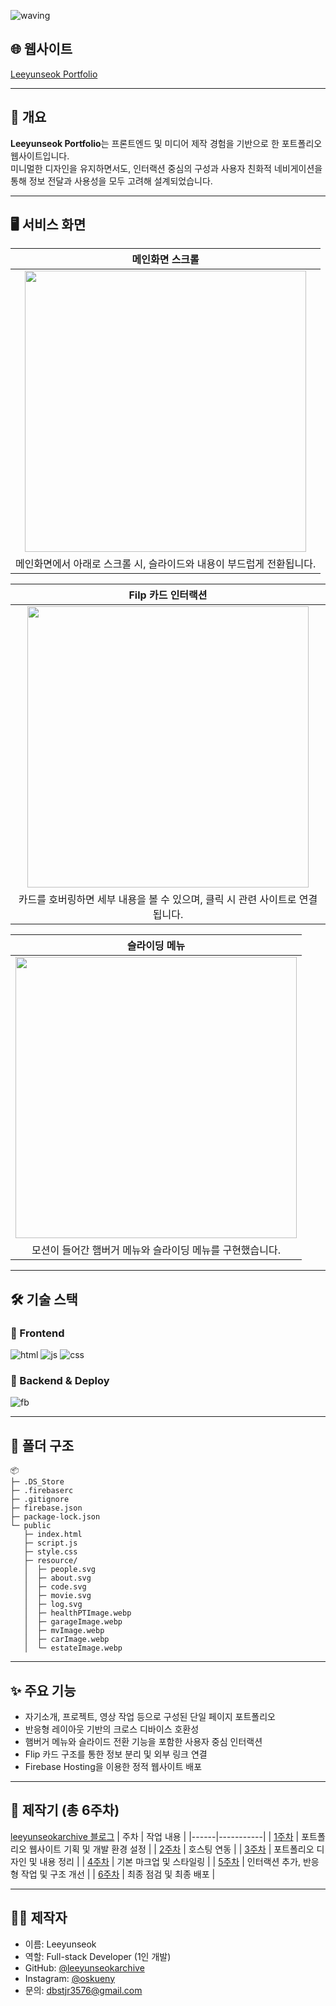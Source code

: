 ![waving](https://capsule-render.vercel.app/api?type=waving&height=200&text=Leeyunseok%20Portfolio&fontAlign=50&fontAlignY=40&color=gradient)

## 🌐 웹사이트

[Leeyunseok Portfolio](http://demoweb-63168.web.app)

---

## 📌 개요  
**Leeyunseok Portfolio**는 프론트엔드 및 미디어 제작 경험을 기반으로 한 포트폴리오 웹사이트입니다.  
미니멀한 디자인을 유지하면서도, 인터랙션 중심의 구성과 사용자 친화적 네비게이션을 통해 정보 전달과 사용성을 모두 고려해 설계되었습니다.

---

## 🖥️ 서비스 화면

|메인화면 스크롤|
|:---:|
|<img src="https://github.com/user-attachments/assets/0ff40207-7332-4f05-a881-a378e3280def" width="450"/>|
|메인화면에서 아래로 스크롤 시, 슬라이드와 내용이 부드럽게 전환됩니다.|


|Filp 카드 인터랙션|
|:---:|
|<img src="https://github.com/user-attachments/assets/c5b31185-7c8c-49ed-be63-9f6319a4eb93" width="450"/>|
|카드를 호버링하면 세부 내용을 볼 수 있으며, 클릭 시 관련 사이트로 연결됩니다.|

|슬라이딩 메뉴|
|:---:|
|<img src="https://github.com/user-attachments/assets/7980105f-7eed-4031-9c62-054184d7eaf5" width="450"/>|
|모션이 들어간 햄버거 메뉴와 슬라이딩 메뉴를 구현했습니다.|

---

## 🛠️ 기술 스택

### 📱 Frontend
![html](https://img.shields.io/badge/HTML-239120?style=for-the-badge&logo=html5&logoColor=white)
![js](https://img.shields.io/badge/JavaScript-F7DF1E?style=for-the-badge&logo=JavaScript&logoColor=white)
![css](https://img.shields.io/badge/CSS-239120?&style=for-the-badge&logo=css3&logoColor=white)

### 👝 Backend & Deploy
![fb](https://img.shields.io/badge/Firebase-039BE5?style=for-the-badge&logo=Firebase&logoColor=white)

---

## 📂 폴더 구조
```
📦 
├─ .DS_Store
├─ .firebaserc
├─ .gitignore
├─ firebase.json
├─ package-lock.json
└─ public
   ├─ index.html
   ├─ script.js
   ├─ style.css
   ├─ resource/
   │  ├─ people.svg
   │  ├─ about.svg
   │  ├─ code.svg
   │  ├─ movie.svg
   │  ├─ log.svg
   │  ├─ healthPTImage.webp
   │  ├─ garageImage.webp
   │  ├─ mvImage.webp
   │  ├─ carImage.webp
   │  └─ estateImage.webp
```

---

## ✨ 주요 기능  
- 자기소개, 프로젝트, 영상 작업 등으로 구성된 단일 페이지 포트폴리오  
- 반응형 레이아웃 기반의 크로스 디바이스 호환성  
- 햄버거 메뉴와 슬라이드 전환 기능을 포함한 사용자 중심 인터랙션  
- Flip 카드 구조를 통한 정보 분리 및 외부 링크 연결
- Firebase Hosting을 이용한 정적 웹사이트 배포  

---

## 📆 제작기 (총 6주차)
[leeyunseokarchive 블로그](https://blog.naver.com/dbstjr3576)
| 주차 | 작업 내용 |
|------|-----------|
| [1주차](https://blog.naver.com/dbstjr3576/223917120063) | 포트폴리오 웹사이트 기획 및 개발 환경 설정 |
| [2주차](https://blog.naver.com/dbstjr3576/223925445731) | 호스팅 연동 |
| [3주차](https://blog.naver.com/dbstjr3576/223933631120) | 포트폴리오 디자인 및 내용 정리 |
| [4주차](https://blog.naver.com/dbstjr3576/223941793069) | 기본 마크업 및 스타일링 |
| [5주차](https://blog.naver.com/dbstjr3576/223950476465) | 인터랙션 추가, 반응형 작업 및 구조 개선 |
| [6주차](https://blog.naver.com/dbstjr3576/223959002523) | 최종 점검 및 최종 배포 |

---

## 🙋‍♂️ 제작자  
- 이름: Leeyunseok
- 역할: Full-stack Developer (1인 개발)
- GitHub: [@leeyunseokarchive](https://github.com/leeyunseokarchive)
- Instagram: [@oskueny](https://www.instagram.com/oskueny/)
- 문의: dbstjr3576@gmail.com
